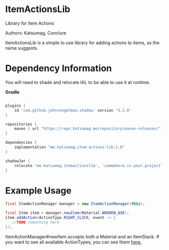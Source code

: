 # ItemActionsLib
Library for Item Actions 

Authors: Katsumag, Conclure

ItemActionsLib is a simple to use library for adding actions to items, as the name suggests.

# Dependency Information

You will need to shade and relocate IAL to be able to use it at runtime.

**Gradle**
```gradle

plugins {
    id 'com.github.johnrengelman.shadow' version '5.2.0'
}

repositories {
    maven { url "https://repo.katsumag.me/repository/maven-releases/" }
}

dependencies {
    implementation "me.katsumag:item-actions-lib:1.0"
}

shadowJar {
    relocate 'me.katsumag.itemactionslib', 'somewhere.in.your.project'
}
```

# Example Usage

```java
final ItemActionManager manager = new ItemActionManager(this);

final Item item = manager.newItem(Material.WOODEN_AXE);
item.addAction(ActionType.RIGHT_CLICK, event -> {
   //TODO something here 
});
```

ItemActionManager#newItem accepts both a Material and an ItemStack. If you want to see all available ActionTypes, you can see them [here.](https://github.com/katsumag/ItemActionsLib/blob/master/src/main/java/me/katsumag/itemactionslib/ActionType.java)
